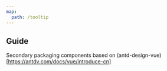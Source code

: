 ```yaml
---
map:
  path: /tooltip
---
```


## Guide

Secondary packaging components based on (antd-design-vue)[https://antdv.com/docs/vue/introduce-cn]
